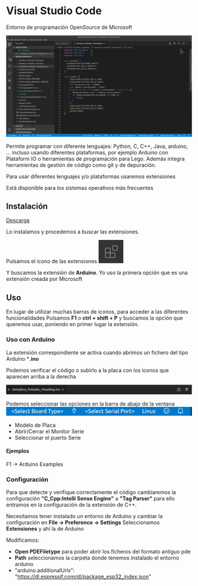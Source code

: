 # Visual Studio Code

Entorno de programación OpenSource de Microsoft

![](./images/vsCodeArduino.png)

Permite programar con diferente lenguajes: Python, C, C++, Java, arduino, ... incluso usando diferentes plataformas, por ejemplo Arduino con Plataform IO o herramientas de programación para Lego. Además integra herramientas de gestión de código como git y de depuración.

Para usar diferentes lenguajes y/o plataformas usaremos extensiones

Está disponible para los sistemas operativos más frecuentes

## Instalación

[Descarga](https://code.visualstudio.com/download)

Lo instalamos y procedemos a buscar las extensiones.

Pulsamos el icono de las extensiones ![](./images/IconoExtensionesVSCode.png)

Y buscamos la extensión de **Arduino**. Yo uso la primera opción que es una extensión creada por Microsoft


## Uso

En lugar de utilizar muchas barras de iconos, para acceder a las diferentes funcionalidades Pulsamos **F1** o **ctrl + shift + P** y buscamos la opción que queremos usar, poniendo en primer lugar la extensión. 

### Uso con Arduino

La extensión correspondiente se activa cuando abrimos un fichero del tipo Arduino ***.ino**

Podemos verificar el código o subirlo a la placa con los iconos que aparecen arriba a la derecha

![](./images/vsCodeArduinoVerificarSubir.png)

Podemos seleccionar las opciones en la barra de abajo de la ventana
![](./images/vsCodeArduinoSeleccionPlaca.png)

* Modelo de Placa
* Abrir/Cerrar el Monitor Serie
* Seleccionar el puerto Serie

#### Ejemplos

F1 -> Arduino Examples

### Configuración

Para que detecte y verifique correctamente el código cambiaremos la configuración **"C_Cpp:Intelli Sense Engine"** a **"Tag Parser"** para ello entramos en la configuración de la extensión de C++. 


Necesitamos tener instalado un entorno de Arduino y cambiar la configuración en **File -> Preference -> Settings** Seleccionamos **Extensiones** y ahí la de Arduino

Modificamos:

* **Open PDEFiletype** para poder abrir los ficheros del formato antiguo pde 
* **Path** seleccionamos la carpeta donde tenemos instalado el entorno arduino
* "arduino.additionalUrls": "https://dl.espressif.com/dl/package_esp32_index.json"